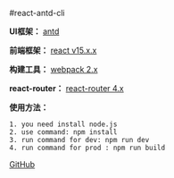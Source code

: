 #react-antd-cli

**UI框架：** [antd](https://ant.design/index-cn)

**前端框架：** [react v15.x.x](https://facebook.github.io/react)

**构建工具：** [webpack 2.x](https://doc.webpack-china.org)

**react-router：**  [react-router 4.x](https://github.com/ReactTraining/react-router)

**使用方法：**

```
1. you need install node.js
2. use command: npm install
3. run command for dev: npm run dev
4. run command for prod : npm run build
```


[GitHub](http://github.com)


